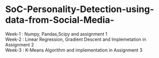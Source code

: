 # SoC-Personality-Detection-using-data-from-Social-Media-

Week-1 : Numpy, Pandas,Scipy and assignment 1 <br />
Week-2 : Linear Regression, Gradient Descent and Implemetation in Assignment 2 <br/>
Week-3 : K-Means Algorithm and implementation in Assignment 3
